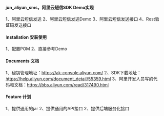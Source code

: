 #### jun_aliyun_sms，阿里云短信SDK Demo实现
1、阿里云短信发送
2、阿里云短信发送Demo
3、阿里云短信发送接口
4、Rest验证码发送接口


#### Installation 安装使用

1、配置POM
2、直接参考Demo


#### Documents 文档

1、秘钥管理地址：https://ak-console.aliyun.com/
2、SDK下载地址：https://help.aliyun.com/document_detail/55359.html
3、阿里开发人员写的代码和文档：https://bbs.aliyun.com/read/317490.html


#### Feature 计划

1、提供通用的jar
2、提供通用的API接口
2、提供后端服务化接口





